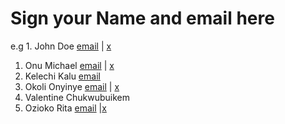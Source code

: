 # Sign your Name and email here 
e.g 1. John Doe [email](mailto:john@doe.com) | [x](https://x.com/johndoe)
1. Onu Michael [email](mailto:michaelonu39@gmail.com) | [x](https://x.com/Phantom_Chi)
2. Kelechi Kalu [email](kalukelechi401@gmail.com)
3. Okoli Onyinye [email](mailto:godsonyi21@gmail.com) | [x](https://x.xom/Okolionyi)
4. Valentine Chukwubuikem
5. Ozioko Rita  [email](dianerita373@gmail.com) |[x](https://x.com/Rita_Diane)